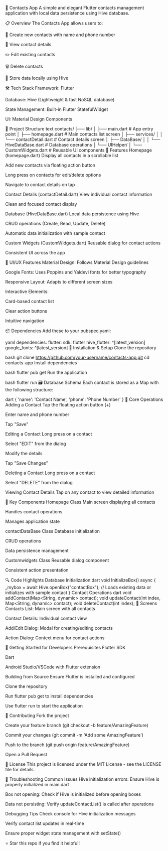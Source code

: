 📱 Contacts App
A simple and elegant Flutter contacts management application with local data persistence using Hive database.

📋 Overview
The Contacts App allows users to:

📝 Create new contacts with name and phone number

👀 View contact details

✏️ Edit existing contacts

🗑️ Delete contacts

💾 Store data locally using Hive

🛠️ Tech Stack
Framework: Flutter

Database: Hive (Lightweight & fast NoSQL database)

State Management: Built-in Flutter StatefulWidget

UI: Material Design Components

📁 Project Structure
text
contacts/
├── lib/
│   ├── main.dart                 # App entry point
│   ├── homepage.dart            # Main contacts list screen
│   ├── services/
│   │   └── contactDetail.dart   # Contact details screen
│   ├── DataBase/
│   │   └── HiveDataBase.dart    # Database operations
│   └── UIHelper/
│       └── CustomWidgets.dart   # Reusable UI components
🚀 Features
Homepage (homepage.dart)
Display all contacts in a scrollable list

Add new contacts via floating action button

Long press on contacts for edit/delete options

Navigate to contact details on tap

Contact Details (contactDetail.dart)
View individual contact information

Clean and focused contact display

Database (HiveDataBase.dart)
Local data persistence using Hive

CRUD operations (Create, Read, Update, Delete)

Automatic data initialization with sample contact

Custom Widgets (CustomWidgets.dart)
Reusable dialog for contact actions

Consistent UI across the app

🎨 UI/UX Features
Material Design: Follows Material Design guidelines

Google Fonts: Uses Poppins and Yaldevi fonts for better typography

Responsive Layout: Adapts to different screen sizes

Interactive Elements:

Card-based contact list

Clear action buttons

Intuitive navigation

📦 Dependencies
Add these to your pubspec.yaml:

yaml
dependencies:
  flutter:
    sdk: flutter
  hive_flutter: ^[latest_version]
  google_fonts: ^[latest_version]
🔧 Installation & Setup
Clone the repository

bash
git clone https://github.com/your-username/contacts-app.git
cd contacts-app
Install dependencies

bash
flutter pub get
Run the application

bash
flutter run
🗃️ Database Schema
Each contact is stored as a Map with the following structure:

dart
{
  'name': 'Contact Name',
  'phone': 'Phone Number'
}
🔄 Core Operations
Adding a Contact
Tap the floating action button (+)

Enter name and phone number

Tap "Save"

Editing a Contact
Long press on a contact

Select "EDIT" from the dialog

Modify the details

Tap "Save Changes"

Deleting a Contact
Long press on a contact

Select "DELETE" from the dialog

Viewing Contact Details
Tap on any contact to view detailed information

🎯 Key Components
Homepage Class
Main screen displaying all contacts

Handles contact operations

Manages application state

contactDataBase Class
Database initialization

CRUD operations

Data persistence management

Customwidgets Class
Reusable dialog component

Consistent action presentation

🔍 Code Highlights
Database Initialization
dart
void InitializeBox() async {
  _mybox = await Hive.openBox("contactBox");
  // Loads existing data or initializes with sample contact
}
Contact Operations
dart
void addContact(Map<String, dynamic> contact);
void updateContact(int index, Map<String, dynamic> contact);
void deleteContact(int index);
📱 Screens
Contacts List: Main screen with all contacts

Contact Details: Individual contact view

Add/Edit Dialog: Modal for creating/editing contacts

Action Dialog: Context menu for contact actions

🚀 Getting Started for Developers
Prerequisites
Flutter SDK

Dart

Android Studio/VSCode with Flutter extension

Building from Source
Ensure Flutter is installed and configured

Clone the repository

Run flutter pub get to install dependencies

Use flutter run to start the application

🤝 Contributing
Fork the project

Create your feature branch (git checkout -b feature/AmazingFeature)

Commit your changes (git commit -m 'Add some AmazingFeature')

Push to the branch (git push origin feature/AmazingFeature)

Open a Pull Request

📄 License
This project is licensed under the MIT License - see the LICENSE file for details.

🐛 Troubleshooting
Common Issues
Hive initialization errors: Ensure Hive is properly initialized in main.dart

Box not opening: Check if Hive is initialized before opening boxes

Data not persisting: Verify updateContactList() is called after operations

Debugging Tips
Check console for Hive initialization messages

Verify contact list updates in real-time

Ensure proper widget state management with setState()

⭐ Star this repo if you find it helpful!
